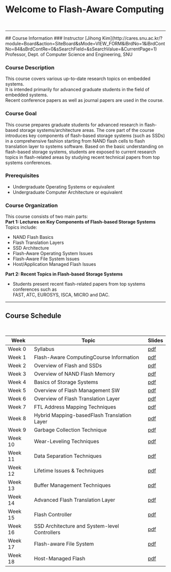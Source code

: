 # Welcome to Flash-Aware Computing 
<br/>  
<hr>  
## Course Information
### Instructor 
[Jihong Kim](http://cares.snu.ac.kr/?module=Board&action=SiteBoard&sMode=VIEW_FORM&iBrdNo=1&iBrdContNo=84&sBrdContRe=0&sSearchField=&sSearchValue=&CurrentPage=1) <br/>
Professor, Dept. of Computer Science and Engineering, SNU 

### Course Description
This course covers various up-to-date research topics on embedded systems. <br/> 
It is intended primarily for advanced graduate students in the field of embedded systems. <br/>
Recent conference papers as well as journal papers are used in the course.

### Course Goal 
This course prepares graduate students for advanced research in flash-based storage systems/architecture areas. 
The core part of the course introduces key components of flash-based storage systems (such as SSDs) in a comprehensive fashion starting from NAND flash cells to flash translation layer to systems software.
Based on the basic understanding on flash-based storage systems, students are exposed to current research topics in flash-related areas by studying recent technical papers from top systems conferences. <br/> 

### Prerequisites 
* Undergraduate Operating Systems or equivalent 
* Undergraduate Computer Architecture or equivalent 


### Course Organization 
This course consists of two main parts:   
**Part 1: Lectures on Key Components of Flash-based Storage Systems**  
Topics include:  
 - NAND Flash Basics
 - Flash Translation Layers
 - SSD Architecture
 - Flash-Aware Operating System Issues
 - Flash-Aware File System Issues
 - Host/Application Managed Flash Issues


**Part 2: Recent Topics in Flash-based Storage Systems**   
 - Students present recent flash-related papers from top systems conferences such as  
   FAST, ATC, EUROSYS, ISCA, MICRO and DAC.



<hr>

## Course Schedule 
<br/>   


Week | Topic | Slides  
------------ | ------------- | -------------
Week 0 | Syllabus | [pdf](https://drive.google.com/file/d/1b97DJ1kQgTpVkna-nuv1KuLvXvVhN3K9/view?usp=sharing)
Week 1 | Flash-Aware ComputingCourse Information | [pdf](https://drive.google.com/file/d/1jPSeJ4Y2ej4PE6sB2Ul3ekTxfJBKERE7/view?usp=sharing)
Week 2 | Overview of Flash and SSDs | [pdf](https://drive.google.com/file/d/1Umrlua-gX3deXkR9yZOAMq1A6nPIaxLF/view?usp=sharing)
Week 3 | Overview of NAND Flash Memory | [pdf](https://drive.google.com/file/d/13RX6EOwu42TMgialjW1y7EI9wBNnT9ns/view?usp=sharing)
Week 4 | Basics of Storage Systems | [pdf](https://drive.google.com/file/d/1zNoxlkTiE1CwDsUYkdSzEfUSvQ6pKF93/view?usp=sharing)
Week 5 | Overview of Flash Management SW | [pdf](https://drive.google.com/file/d/1CWGW7Owd4Y6KYzBl6EFM6D5oNTfvx5kO/view?usp=sharing)
Week 6 | Overview of Flash Translation Layer| [pdf](https://drive.google.com/file/d/1JtU4-yrqP8chgmOk5CCSXiTW1oCFyTOZ/view?usp=sharing)
Week 7 | FTL Address Mapping Techniques | [pdf](https://drive.google.com/file/d/1qseyxILnMxbq-CXZQ0zZbXWsNh7ljhpd/view?usp=sharing)
Week 8 | Hybrid Mapping-basedFlash Translation Layer | [pdf](https://drive.google.com/file/d/1Pxi0-guVBtIg0TcSw2a4NrB64GhGaFFx/view?usp=sharing)
Week 9 | Garbage Collection Technique | [pdf](https://drive.google.com/file/d/1qH5wvdM0iyFyRSXwVCrKa8i92oOusMtH/view?usp=sharing)
Week 10 | Wear-Leveling Techniques | [pdf](https://drive.google.com/file/d/1IfBPoQ7LshnEle8Y0tqoTRJwVXZr5wX0/view?usp=sharing)
Week 11 | Data Separation Techniques | [pdf](https://drive.google.com/file/d/1QHLPAoXgRurjR3kuKVDPIxXaB9PWBzy4/view?usp=sharing)
Week 12 | Lifetime Issues & Techniques | [pdf](https://drive.google.com/file/d/1MJkEhN5srHiH_32GTu05Eq66tRBH3vua/view?usp=sharing)
Week 13 | Buffer Management Techniques | [pdf](https://drive.google.com/file/d/1tGxNmN9_vJ0ETchhCHJtCqHCPgatSqDk/view?usp=sharing)
Week 14 | Advanced Flash Translation Layer | [pdf](https://drive.google.com/file/d/1smH4Jx9c88pYLgpZJKjNh9sTqtucbvzT/view?usp=sharing)
Week 15 | Flash Controller | [pdf](https://drive.google.com/file/d/1rZ4VMrbO1nc0clz4uHpDaZ2fsO3HNlKH/view?usp=sharing)
Week 16 | SSD Architecture and System-level Controllers | [pdf](https://drive.google.com/file/d/1RfjyqOHNrXFiH902N1GHIT351N3imXBh/view?usp=sharing)
Week 17 | Flash-aware File System | [pdf](https://drive.google.com/file/d/1AaOeWTkTgfGQRbuQEgu0Erl1rw-ZD_ok/view?usp=sharing)
Week 18 | Host-Managed Flash | [pdf](https://drive.google.com/file/d/19D1EldXXfLg6sBdZTZMseGXXMOHjKL09/view?usp=sharing)

